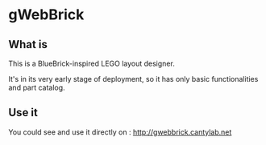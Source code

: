 # gWebBrick

## What is
This is a BlueBrick-inspired LEGO layout designer.

It's in its very early stage of deployment, so it has only basic functionalities and part catalog.



## Use it 

You could see and use it directly on : http://gwebbrick.cantylab.net
